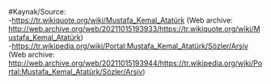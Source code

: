 #Kaynak/Source:  
-https://tr.wikiquote.org/wiki/Mustafa_Kemal_Atatürk (Web archive: http://web.archive.org/web/20211015193933/https://tr.wikiquote.org/wiki/Mustafa_Kemal_Atatürk)  
-https://tr.wikipedia.org/wiki/Portal:Mustafa_Kemal_Atatürk/Sözler/Arşiv (Web archive: http://web.archive.org/web/20211015193944/https://tr.wikipedia.org/wiki/Portal:Mustafa_Kemal_Atatürk/Sözler/Arşiv)  
